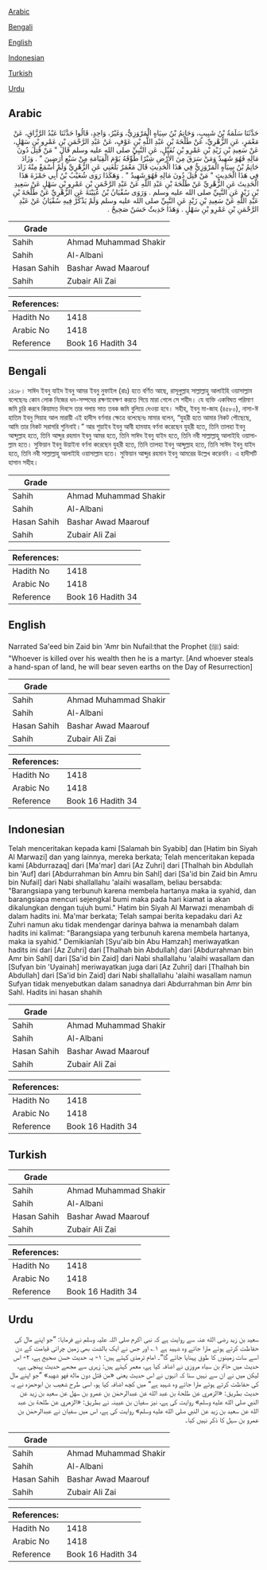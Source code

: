 [Arabic](#arabic)

[Bengali](#bengali)

[English](#english)

[Indonesian](#indonesian)

[Turkish](#turkish)

[Urdu](#urdu)

## Arabic


<div dir="rtl" lang="ar" style={{fontSize:'larger',backgroundColor:'#f8f9fa',padding:20}}>
حَدَّثَنَا سَلَمَةُ بْنُ شَبِيبٍ، وَحَاتِمُ بْنُ سِيَاهٍ الْمَرْوَزِيُّ، وَغَيْرُ، وَاحِدٍ، قَالُوا حَدَّثَنَا عَبْدُ الرَّزَّاقِ، عَنْ مَعْمَرٍ، عَنِ الزُّهْرِيِّ، عَنْ طَلْحَةَ بْنِ عَبْدِ اللَّهِ بْنِ عَوْفٍ، عَنْ عَبْدِ الرَّحْمَنِ بْنِ عَمْرِو بْنِ سَهْلٍ، عَنْ سَعِيدِ بْنِ زَيْدِ بْنِ عَمْرِو بْنِ نُفَيْلٍ، عَنِ النَّبِيِّ صلى الله عليه وسلم قَالَ ‏"‏ مَنْ قُتِلَ دُونَ مَالِهِ فَهُوَ شَهِيدٌ وَمَنْ سَرَقَ مِنَ الأَرْضِ شِبْرًا طُوِّقَهُ يَوْمَ الْقِيَامَةِ مِنْ سَبْعِ أَرَضِينَ ‏"‏ ‏.‏ وَزَادَ حَاتِمُ بْنُ سِيَاهٍ الْمَرْوَزِيُّ فِي هَذَا الْحَدِيثِ قَالَ مَعْمَرٌ بَلَغَنِي عَنِ الزُّهْرِيِّ وَلَمْ أَسْمَعْ مِنْهُ زَادَ فِي هَذَا الْحَدِيثِ ‏"‏ مَنْ قُتِلَ دُونَ مَالِهِ فَهُوَ شَهِيدٌ ‏"‏ ‏.‏ وَهَكَذَا رَوَى شُعَيْبُ بْنُ أَبِي حَمْزَةَ هَذَا الْحَدِيثَ عَنِ الزُّهْرِيِّ عَنْ طَلْحَةَ بْنِ عَبْدِ اللَّهِ عَنْ عَبْدِ الرَّحْمَنِ بْنِ عَمْرِو بْنِ سَهْلٍ عَنْ سَعِيدِ بْنِ زَيْدٍ عَنِ النَّبِيِّ صلى الله عليه وسلم ‏.‏ وَرَوَى سُفْيَانُ بْنُ عُيَيْنَةَ عَنِ الزُّهْرِيِّ عَنْ طَلْحَةَ بْنِ عَبْدِ اللَّهِ عَنْ سَعِيدِ بْنِ زَيْدٍ عَنِ النَّبِيِّ صلى الله عليه وسلم وَلَمْ يَذْكُرْ فِيهِ سُفْيَانُ عَنْ عَبْدِ الرَّحْمَنِ بْنِ عَمْرِو بْنِ سَهْلٍ ‏.‏ وَهَذَا حَدِيثٌ حَسَنٌ صَحِيحٌ ‏.‏
</div>
<div style={{backgroundColor:'#f8f9fa',padding:20, marginBottom: 10}}><table> <thead> <tr> <th>Grade</th> <th></th> </tr> </thead> <tbody> <tr><td>Sahih</td><td>Ahmad Muhammad Shakir</td></tr><tr><td>Sahih</td><td>Al-Albani</td></tr><tr><td>Hasan Sahih</td><td>Bashar Awad Maarouf</td></tr><tr><td>Sahih</td><td>Zubair Ali Zai</td></tr></tbody></table><table> <thead> <tr> <th>References:</th> <th></th> </tr> </thead> <tbody><tr><td>Hadith No</td><td>1418</td></tr><tr><td>Arabic No</td><td>1418</td></tr><tr><td>Reference</td><td>Book 16 Hadith 34</td></tr></tbody></table></div>

## Bengali


<div dir="ltr" lang="bn" style={{fontSize:'larger',backgroundColor:'#f8f9fa',padding:20}}>
১৪১৮। সাঈদ ইবনু যাইদ ইবনু আমর ইবনু নুফাইল (রাঃ) হতে বর্ণিত আছে, রাসূলুল্লাহ সাল্লাল্লাহু আলাইহি ওয়াসাল্লাম বলেছেনঃ কোন লোক নিজের ধন-সম্পদের রক্ষণাবেক্ষণ করতে গিয়ে মারা গেলে সে শহীদ। যে ব্যক্তি একবিঘত পরিমাণ জমি চুরি করবে কিয়ামত দিবসে তার গলায় সাত তবক জমি বুলিয়ে দেওয়া হবে। সহীহ, ইবনু মা-জাহ (৪৫৮০), নাসা-ঈ হাতিম ইবনু সিয়াহ আল মারায়ী এই হাদীস বর্ণনার ক্ষেত্রে বলেছেনঃ মামার বলেন, “যুহরী হতে আমার নিকট পৌছেছে, আমি তার নিকট সরাসরি শুনিনাই।” আর শুয়াইব ইবনু আবী হামযাহ বর্ণনা করেছেন যুহরী হতে, তিনি তালহা ইবনু আব্দুল্লাহ হতে, তিনি আব্দুর রহমান ইবনু আমর হতে, তিনি সাঈদ ইবনু যাইদ হতে, তিনি নবী সাল্লাল্লাহু আলাইহি ওয়াসাল্লাম হতে। সুফিয়ান ইবনু উয়াইনা বর্ণনা করেছেন যুহরী হতে, তিনি তালহা ইবনু আব্দুল্লাহ হতে, তিনি সাঈদ ইবনু যাইদ হতে, তিনি নবী সাল্লাল্লাহু আলাইহি ওয়াসাল্লাম হতে। সুফিয়ান আব্দুর রহমান ইবনু আমরের উল্লেখ করেননি। এ হাদীসটি হাসান সহীহ।
</div>
<div style={{backgroundColor:'#f8f9fa',padding:20, marginBottom: 10}}><table> <thead> <tr> <th>Grade</th> <th></th> </tr> </thead> <tbody> <tr><td>Sahih</td><td>Ahmad Muhammad Shakir</td></tr><tr><td>Sahih</td><td>Al-Albani</td></tr><tr><td>Hasan Sahih</td><td>Bashar Awad Maarouf</td></tr><tr><td>Sahih</td><td>Zubair Ali Zai</td></tr></tbody></table><table> <thead> <tr> <th>References:</th> <th></th> </tr> </thead> <tbody><tr><td>Hadith No</td><td>1418</td></tr><tr><td>Arabic No</td><td>1418</td></tr><tr><td>Reference</td><td>Book 16 Hadith 34</td></tr></tbody></table></div>

## English


<div dir="ltr" lang="en" style={{fontSize:'larger',backgroundColor:'#f8f9fa',padding:20}}>
Narrated Sa'eed bin Zaid bin 'Amr bin Nufail:that the Prophet (ﷺ) said: "Whoever is killed over his wealth then he is a martyr. [And whoever steals a hand-span of land, he will bear seven earths on the Day of Resurrection]
</div>
<div style={{backgroundColor:'#f8f9fa',padding:20, marginBottom: 10}}><table> <thead> <tr> <th>Grade</th> <th></th> </tr> </thead> <tbody> <tr><td>Sahih</td><td>Ahmad Muhammad Shakir</td></tr><tr><td>Sahih</td><td>Al-Albani</td></tr><tr><td>Hasan Sahih</td><td>Bashar Awad Maarouf</td></tr><tr><td>Sahih</td><td>Zubair Ali Zai</td></tr></tbody></table><table> <thead> <tr> <th>References:</th> <th></th> </tr> </thead> <tbody><tr><td>Hadith No</td><td>1418</td></tr><tr><td>Arabic No</td><td>1418</td></tr><tr><td>Reference</td><td>Book 16 Hadith 34</td></tr></tbody></table></div>

## Indonesian


<div dir="ltr" lang="id" style={{fontSize:'larger',backgroundColor:'#f8f9fa',padding:20}}>
Telah menceritakan kepada kami [Salamah bin Syabib] dan [Hatim bin Siyah Al Marwazi] dan yang lainnya, mereka berkata; Telah menceritakan kepada kami [Abdurrazaq] dari [Ma'mar] dari [Az Zuhri] dari [Thalhah bin Abdullah bin 'Auf] dari [Abdurrahman bin Amru bin Sahl] dari [Sa'id bin Zaid bin Amru bin Nufail] dari Nabi shallallahu 'alaihi wasallam, beliau bersabda: "Barangsiapa yang terbunuh karena membela hartanya maka ia syahid, dan barangsiapa mencuri sejengkal bumi maka pada hari kiamat ia akan dikalungkan dengan tujuh bumi." Hatim bin Siyah Al Marwazi menambah di dalam hadits ini. Ma'mar berkata; Telah sampai berita kepadaku dari Az Zuhri namun aku tidak mendengar darinya bahwa ia menambah dalam hadits ini kalimat: "Barangsiapa yang terbunuh karena membela hartanya, maka ia syahid." Demikianlah [Syu'aib bin Abu Hamzah] meriwayatkan hadits ini dari [Az Zuhri] dari [Thalhah bin Abdullah] dari [Abdurrahman bin Amr bin Sahl] dari [Sa'id bin Zaid] dari Nabi shallallahu 'alaihi wasallam dan [Sufyan bin 'Uyainah] meriwayatkan juga dari [Az Zuhri] dari [Thalhah bin Abdullah] dari [Sa'id bin Zaid] dari Nabi shallallahu 'alaihi wasallam namun Sufyan tidak menyebutkan dalam sanadnya dari Abdurrahman bin Amr bin Sahl. Hadits ini hasan shahih
</div>
<div style={{backgroundColor:'#f8f9fa',padding:20, marginBottom: 10}}><table> <thead> <tr> <th>Grade</th> <th></th> </tr> </thead> <tbody> <tr><td>Sahih</td><td>Ahmad Muhammad Shakir</td></tr><tr><td>Sahih</td><td>Al-Albani</td></tr><tr><td>Hasan Sahih</td><td>Bashar Awad Maarouf</td></tr><tr><td>Sahih</td><td>Zubair Ali Zai</td></tr></tbody></table><table> <thead> <tr> <th>References:</th> <th></th> </tr> </thead> <tbody><tr><td>Hadith No</td><td>1418</td></tr><tr><td>Arabic No</td><td>1418</td></tr><tr><td>Reference</td><td>Book 16 Hadith 34</td></tr></tbody></table></div>

## Turkish


<div dir="ltr" lang="tr" style={{fontSize:'larger',backgroundColor:'#f8f9fa',padding:20}}>

</div>
<div style={{backgroundColor:'#f8f9fa',padding:20, marginBottom: 10}}><table> <thead> <tr> <th>Grade</th> <th></th> </tr> </thead> <tbody> <tr><td>Sahih</td><td>Ahmad Muhammad Shakir</td></tr><tr><td>Sahih</td><td>Al-Albani</td></tr><tr><td>Hasan Sahih</td><td>Bashar Awad Maarouf</td></tr><tr><td>Sahih</td><td>Zubair Ali Zai</td></tr></tbody></table><table> <thead> <tr> <th>References:</th> <th></th> </tr> </thead> <tbody><tr><td>Hadith No</td><td>1418</td></tr><tr><td>Arabic No</td><td>1418</td></tr><tr><td>Reference</td><td>Book 16 Hadith 34</td></tr></tbody></table></div>

## Urdu


<div dir="rtl" lang="ur" style={{fontSize:'larger',backgroundColor:'#f8f9fa',padding:20}}>
سعید بن زید رضی الله عنہ سے روایت ہے کہ نبی اکرم صلی اللہ علیہ وسلم نے فرمایا: ”جو اپنے مال کی حفاظت کرتے ہوئے مارا جائے وہ شہید ہے ۱؎ اور جس نے ایک بالشت بھی زمین چرائی قیامت کے دن اسے سات زمینوں کا طوق پہنایا جائے گا“۔ امام ترمذی کہتے ہیں: ۱- یہ حدیث حسن صحیح ہے، ۲- اس حدیث میں حاتم بن سیاہ مروزی نے اضافہ کیا ہے، معمر کہتے ہیں: زہری سے مجھے حدیث پہنچی ہے، لیکن میں نے ان سے نہیں سنا کہ انہوں نے اس حدیث یعنی «من قتل دون ماله فهو شهيد» ”جو اپنے مال کی حفاظت کرتے ہوئے مارا جائے وہ شہید ہے“ میں کچھ اضافہ کیا ہو، اسی طرح شعیب بن ابوحمزہ نے یہ حدیث بطریق: «الزهري عن طلحة بن عبد الله عن عبدالرحمٰن بن عمرو بن سهل عن سعيد بن زيد عن النبي صلى الله عليه وسلم» روایت کی ہے، نیز سفیان بن عیینہ نے بطریق: «الزهري عن طلحة بن عبد الله عن سعيد بن زيد عن النبي صلى الله عليه وسلم» روایت کی ہے، اس میں سفیان نے عبدالرحمٰن بن عمرو بن سہل کا ذکر نہیں کیا۔
</div>
<div style={{backgroundColor:'#f8f9fa',padding:20, marginBottom: 10}}><table> <thead> <tr> <th>Grade</th> <th></th> </tr> </thead> <tbody> <tr><td>Sahih</td><td>Ahmad Muhammad Shakir</td></tr><tr><td>Sahih</td><td>Al-Albani</td></tr><tr><td>Hasan Sahih</td><td>Bashar Awad Maarouf</td></tr><tr><td>Sahih</td><td>Zubair Ali Zai</td></tr></tbody></table><table> <thead> <tr> <th>References:</th> <th></th> </tr> </thead> <tbody><tr><td>Hadith No</td><td>1418</td></tr><tr><td>Arabic No</td><td>1418</td></tr><tr><td>Reference</td><td>Book 16 Hadith 34</td></tr></tbody></table></div>